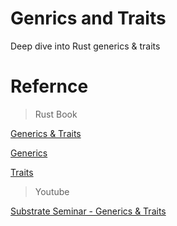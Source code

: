 # Genrics and Traits

Deep dive into Rust generics & traits

# Refernce

> Rust Book

[Generics & Traits](https://doc.rust-lang.org/book/ch10-00-generics.html)

[Generics](https://doc.rust-lang.org/rust-by-example/generics.html)

[Traits](https://doc.rust-lang.org/rust-by-example/trait.html)

> Youtube 

[Substrate Seminar - Generics & Traits](https://youtu.be/6cp10jVWNl4)

